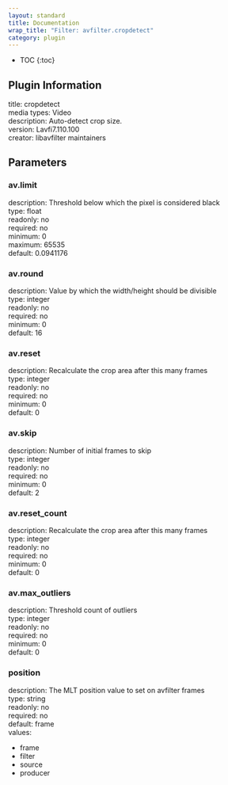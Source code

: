 ```yaml
---
layout: standard
title: Documentation
wrap_title: "Filter: avfilter.cropdetect"
category: plugin
---
```

* TOC
{:toc}

## Plugin Information

title: cropdetect  
media types:
Video  
description: Auto-detect crop size.  
version: Lavfi7.110.100  
creator: libavfilter maintainers  

## Parameters

### av.limit

  
description:
Threshold below which the pixel is considered black  
type: float  
readonly: no  
required: no  
minimum: 0  
maximum: 65535  
default: 0.0941176  

### av.round

  
description:
Value by which the width/height should be divisible  
type: integer  
readonly: no  
required: no  
minimum: 0  
default: 16  

### av.reset

  
description:
Recalculate the crop area after this many frames  
type: integer  
readonly: no  
required: no  
minimum: 0  
default: 0  

### av.skip

  
description:
Number of initial frames to skip  
type: integer  
readonly: no  
required: no  
minimum: 0  
default: 2  

### av.reset_count

  
description:
Recalculate the crop area after this many frames  
type: integer  
readonly: no  
required: no  
minimum: 0  
default: 0  

### av.max_outliers

  
description:
Threshold count of outliers  
type: integer  
readonly: no  
required: no  
minimum: 0  
default: 0  

### position

  
description:
The MLT position value to set on avfilter frames  
type: string  
readonly: no  
required: no  
default: frame  
values:  

* frame
* filter
* source
* producer

